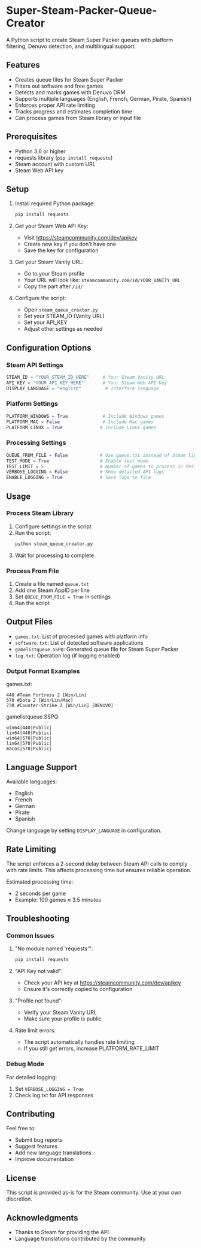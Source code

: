 # Super-Steam-Packer-Queue-Creator

A Python script to create Steam Super Packer queues with platform filtering, Denuvo detection, and multilingual support. 

## Features

- Creates queue files for Steam Super Packer
- Filters out software and free games
- Detects and marks games with Denuvo DRM
- Supports multiple languages (English, French, German, Pirate, Spanish)
- Enforces proper API rate limiting
- Tracks progress and estimates completion time
- Can process games from Steam library or input file

## Prerequisites

- Python 3.6 or higher
- requests library (`pip install requests`)
- Steam account with custom URL
- Steam Web API key

## Setup

1. Install required Python package:
   ```bash
   pip install requests
   ```

2. Get your Steam Web API Key:
   - Visit https://steamcommunity.com/dev/apikey
   - Create new key if you don't have one
   - Save the key for configuration

3. Get your Steam Vanity URL:
   - Go to your Steam profile
   - Your URL will look like: `steamcommunity.com/id/YOUR_VANITY_URL`
   - Copy the part after `/id/`

4. Configure the script:
   - Open `steam_queue_creator.py`
   - Set your STEAM_ID (Vanity URL)
   - Set your API_KEY
   - Adjust other settings as needed

## Configuration Options

### Steam API Settings
```python
STEAM_ID = "YOUR_STEAM_ID_HERE"     # Your Steam Vanity URL
API_KEY = "YOUR_API_KEY_HERE"       # Your Steam Web API Key
DISPLAY_LANGUAGE = "english"         # Interface language
```

### Platform Settings
```python
PLATFORM_WINDOWS = True             # Include Windows games
PLATFORM_MAC = False                # Include Mac games
PLATFORM_LINUX = True              # Include Linux games
```

### Processing Settings
```python
QUEUE_FROM_FILE = False            # Use queue.txt instead of Steam library
TEST_MODE = True                   # Enable test mode
TEST_LIMIT = 5                     # Number of games to process in test mode
VERBOSE_LOGGING = False            # Show detailed API logs
ENABLE_LOGGING = True              # Save logs to file
```

## Usage

### Process Steam Library
1. Configure settings in the script
2. Run the script:
   ```bash
   python steam_queue_creator.py
   ```
3. Wait for processing to complete

### Process From File
1. Create a file named `queue.txt`
2. Add one Steam AppID per line
3. Set `QUEUE_FROM_FILE = True` in settings
4. Run the script

## Output Files

- `games.txt`: List of processed games with platform info
- `software.txt`: List of detected software applications
- `gamelistqueue.SSPQ`: Generated queue file for Steam Super Packer
- `log.txt`: Operation log (if logging enabled)

### Output Format Examples

games.txt:
```
440 #Team Fortress 2 [Win/Lin]
570 #Dota 2 [Win/Lin/Mac]
730 #Counter-Strike 2 [Win/Lin] [DENUVO]
```

gamelistqueue.SSPQ:
```
win64|440|Public|
lin64|440|Public|
win64|570|Public|
lin64|570|Public|
macos|570|Public|
```

## Language Support

Available languages:
- English
- French
- German
- Pirate
- Spanish

Change language by setting `DISPLAY_LANGUAGE` in configuration.

## Rate Limiting

The script enforces a 2-second delay between Steam API calls to comply with rate limits. This affects processing time but ensures reliable operation.

Estimated processing time:
- 2 seconds per game
- Example: 100 games ≈ 3.5 minutes

## Troubleshooting

### Common Issues

1. "No module named 'requests'":
   ```bash
   pip install requests
   ```

2. "API Key not valid":
   - Check your API key at https://steamcommunity.com/dev/apikey
   - Ensure it's correctly copied to configuration

3. "Profile not found":
   - Verify your Steam Vanity URL
   - Make sure your profile is public

4. Rate limit errors:
   - The script automatically handles rate limiting
   - If you still get errors, increase PLATFORM_RATE_LIMIT

### Debug Mode

For detailed logging:
1. Set `VERBOSE_LOGGING = True`
2. Check log.txt for API responses

## Contributing

Feel free to:
- Submit bug reports
- Suggest features
- Add new language translations
- Improve documentation

## License

This script is provided as-is for the Steam community. Use at your own discretion.

## Acknowledgments

- Thanks to Steam for providing the API
- Language translations contributed by the community
